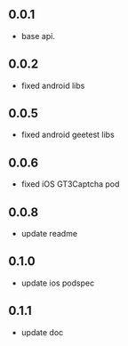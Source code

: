 ## 0.0.1

* base api.

## 0.0.2

* fixed android libs

## 0.0.5

* fixed android geetest libs

## 0.0.6

* fixed iOS GT3Captcha pod

## 0.0.8

* update readme

## 0.1.0

* update ios podspec

## 0.1.1

* update doc
